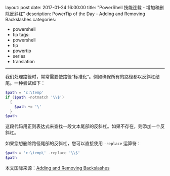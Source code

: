 ﻿layout: post
date: 2017-01-24 16:00:00
title: "PowerShell 技能连载 - 增加和删除反斜杠"
description: PowerTip of the Day - Adding and Removing Backslashes
categories:
- powershell
- tip
tags:
- powershell
- tip
- powertip
- series
- translation
---
我们处理路径时，常常需要使路径“标准化”。例如确保所有的路径都以反斜杠结尾。一种尝试如下：

```powershell
$path = 'c:\temp'
if ($path -notmatch '\\$')
  {
    $path += '\'
  }
$path
```

这段代码用正则表达式来查找一段文本尾部的反斜杠。如果不存在，则添加一个反斜杠。

如果您想删除路径尾部的反斜杠，您可以直接使用 `-replace` 运算符：

```powershell
$path = 'c:\temp\' -replace '\\$'
$path
```

<!--more-->
本文国际来源：[Adding and Removing Backslashes](http://community.idera.com/powershell/powertips/b/tips/posts/adding-and-removing-backslashes)
